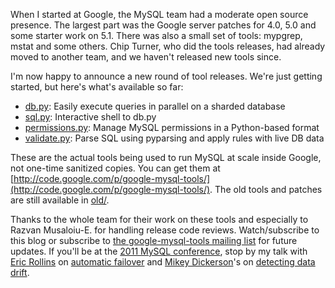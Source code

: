 <!--# set var="title" value="A new generation of Google MySQL tools" -->
<!--# set var="date" value="April 1, 2011" -->

<!--# include file="include/top.html" -->

When I started at Google, the MySQL team had a moderate open source presence. The largest part was the Google server patches for 4.0, 5.0 and some starter work on 5.1. There was also a small set of tools: mypgrep, mstat and some others. Chip Turner, who did the tools releases, had already moved to another team, and we haven't released new tools since.

I'm now happy to announce a new round of tool releases. We're just getting started, but here's what's available so far:

* [db.py](http://code.google.com/p/google-mysql-tools/source/browse/trunk/pylib/db.py): Easily execute queries in parallel on a sharded database
* [sql.py](http://code.google.com/p/google-mysql-tools/source/browse/trunk/sql.py): Interactive shell to db.py
* [permissions.py](http://code.google.com/p/google-mysql-tools/source/browse/trunk/permissions.py): Manage MySQL permissions in a Python-based format
* [validate.py](http://code.google.com/p/google-mysql-tools/source/browse/trunk/validate.py): Parse SQL using pyparsing and apply rules with live DB data

These are the actual tools being used to run MySQL at scale inside Google, not one-time sanitized copies. You can get them at [http://code.google.com/p/google-mysql-tools/](http://code.google.com/p/google-mysql-tools/). The old tools and patches are still available in [old/](http://code.google.com/p/google-mysql-tools/source/browse/#svn%2Ftrunk%2Fold).

Thanks to the whole team for their work on these tools and especially to Razvan Musaloiu-E. for handling release code reviews. Watch/subscribe to this blog or subscribe to [the google-mysql-tools mailing list](http://groups.google.com/group/google-mysql-tools) for future updates. If you'll be at the [2011 MySQL conference](http://en.oreilly.com/mysql2011/), stop by my talk with [Eric Rollins](http://en.oreilly.com/mysql2011/public/schedule/speaker/8129) on [automatic failover](http://en.oreilly.com/mysql2011/public/schedule/detail/17137) and [Mikey Dickerson](http://en.oreilly.com/mysql2011/public/schedule/speaker/57828)'s on [detecting data drift](http://en.oreilly.com/mysql2011/public/schedule/detail/17138).

<!--# include file="include/bottom.html" -->

